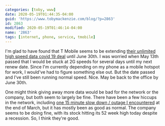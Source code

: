 ```yaml
---
categories: [toby, www]
date: 2020-05-19T01:44:35-04:00
guid: 'https://www.tobymackenzie.com/blog/?p=2863'
id: 2863
modified: 2020-05-19T01:46:14-04:00
name: '2863'
tags: [internet, phone, service, tmobile]
---
```


I'm glad to have found that T Mobile seems to be extending [their unlimited high speed data covid 19 deal](https://www.t-mobile.com/news/t-mobile-update-on-covid-19-response) until June 30th.<!--more-->  I was worried when May 13th passed that I would be stuck at 2G speeds for several days until my next renew date.  Since I'm currently depending on my phone as a mobile hotspot for work, I would've had to figure something else out.  But the date passed and I've still been running normal speed.  Nice.  May be back to the office by June 30th.

One might think giving away more data would be bad for the network or the company, but both seem to largely be fine.  There have been a few hiccups in the network, including [one 15 minute slow down / outage I encountered](/content/blog/2020/03/31/2759.md) at the end of March, but it has mostly been as good as normal.  The company seems to be doing fine, with its stock hitting its 52 week high today despite a recession.  So, I think they're good.
